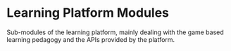 # Learning Platform Modules

Sub-modules of the learning platform, mainly dealing with the game based learning pedagogy and the APIs provided by the platform.
